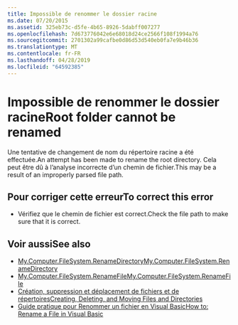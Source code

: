 ```yaml
---
title: Impossible de renommer le dossier racine
ms.date: 07/20/2015
ms.assetid: 325eb73c-d5fe-4b65-8926-5dabff007277
ms.openlocfilehash: 7d673776042e6e68018d24ce2566f108f1994a76
ms.sourcegitcommit: 2701302a99cafbe0d86d53d540eb0fa7e9b46b36
ms.translationtype: MT
ms.contentlocale: fr-FR
ms.lasthandoff: 04/28/2019
ms.locfileid: "64592385"
---
```

# <a name="root-folder-cannot-be-renamed"></a><span data-ttu-id="dc59d-102">Impossible de renommer le dossier racine</span><span class="sxs-lookup"><span data-stu-id="dc59d-102">Root folder cannot be renamed</span></span>
<span data-ttu-id="dc59d-103">Une tentative de changement de nom du répertoire racine a été effectuée.</span><span class="sxs-lookup"><span data-stu-id="dc59d-103">An attempt has been made to rename the root directory.</span></span> <span data-ttu-id="dc59d-104">Cela peut être dû à l’analyse incorrecte d’un chemin de fichier.</span><span class="sxs-lookup"><span data-stu-id="dc59d-104">This may be a result of an improperly parsed file path.</span></span>  
  
## <a name="to-correct-this-error"></a><span data-ttu-id="dc59d-105">Pour corriger cette erreur</span><span class="sxs-lookup"><span data-stu-id="dc59d-105">To correct this error</span></span>  
  
- <span data-ttu-id="dc59d-106">Vérifiez que le chemin de fichier est correct.</span><span class="sxs-lookup"><span data-stu-id="dc59d-106">Check the file path to make sure that it is correct.</span></span>  
  
## <a name="see-also"></a><span data-ttu-id="dc59d-107">Voir aussi</span><span class="sxs-lookup"><span data-stu-id="dc59d-107">See also</span></span>

- [<span data-ttu-id="dc59d-108">My.Computer.FileSystem.RenameDirectory</span><span class="sxs-lookup"><span data-stu-id="dc59d-108">My.Computer.FileSystem.RenameDirectory</span></span>](xref:Microsoft.VisualBasic.MyServices.FileSystemProxy.RenameDirectory%2A)
- [<span data-ttu-id="dc59d-109">My.Computer.FileSystem.RenameFile</span><span class="sxs-lookup"><span data-stu-id="dc59d-109">My.Computer.FileSystem.RenameFile</span></span>](xref:Microsoft.VisualBasic.MyServices.FileSystemProxy.RenameFile%2A)
- [<span data-ttu-id="dc59d-110">Création, suppression et déplacement de fichiers et de répertoires</span><span class="sxs-lookup"><span data-stu-id="dc59d-110">Creating, Deleting, and Moving Files and Directories</span></span>](../../visual-basic/developing-apps/programming/drives-directories-files/creating-deleting-and-moving-files-and-directories.md)
- [<span data-ttu-id="dc59d-111">Guide pratique pour Renommer un fichier en Visual Basic</span><span class="sxs-lookup"><span data-stu-id="dc59d-111">How to: Rename a File in Visual Basic</span></span>](../developing-apps/programming/drives-directories-files/how-to-rename-a-file.md)
